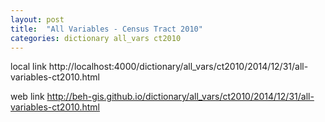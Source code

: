 ```yaml
---
layout: post
title:  "All Variables - Census Tract 2010"
categories: dictionary all_vars ct2010
---
```


local link
http://localhost:4000/dictionary/all_vars/ct2010/2014/12/31/all-variables-ct2010.html

web link
http://beh-gis.github.io/dictionary/all_vars/ct2010/2014/12/31/all-variables-ct2010.html